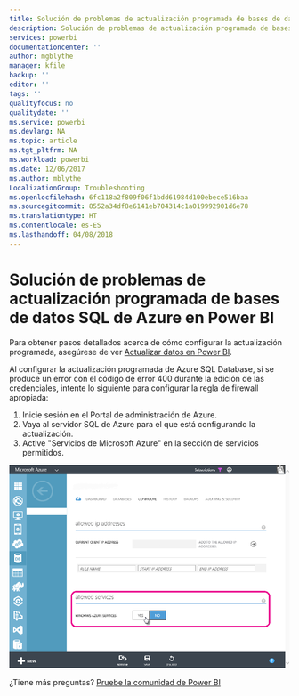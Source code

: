 ```yaml
---
title: Solución de problemas de actualización programada de bases de datos SQL de Azure
description: Solución de problemas de actualización programada de bases de datos SQL de Azure en Power BI
services: powerbi
documentationcenter: ''
author: mgblythe
manager: kfile
backup: ''
editor: ''
tags: ''
qualityfocus: no
qualitydate: ''
ms.service: powerbi
ms.devlang: NA
ms.topic: article
ms.tgt_pltfrm: NA
ms.workload: powerbi
ms.date: 12/06/2017
ms.author: mblythe
LocalizationGroup: Troubleshooting
ms.openlocfilehash: 6fc118a2f809f06f1bdd61984d100ebece516baa
ms.sourcegitcommit: 8552a34df8e6141eb704314c1a019992901d6e78
ms.translationtype: HT
ms.contentlocale: es-ES
ms.lasthandoff: 04/08/2018
---
```

# <a name="troubleshooting-scheduled-refresh-for-azure-sql-databases-in-power-bi"></a>Solución de problemas de actualización programada de bases de datos SQL de Azure en Power BI
Para obtener pasos detallados acerca de cómo configurar la actualización programada, asegúrese de ver [Actualizar datos en Power BI](refresh-data.md).

Al configurar la actualización programada de Azure SQL Database, si se produce un error con el código de error 400 durante la edición de las credenciales, intente lo siguiente para configurar la regla de firewall apropiada:

1. Inicie sesión en el Portal de administración de Azure.
2. Vaya al servidor SQL de Azure para el que está configurando la actualización.
3. Active "Servicios de Microsoft Azure" en la sección de servicios permitidos.

![](media/service-admin-troubleshooting-scheduled-refresh-azure-sql-databases/azurerefresh.png)  

¿Tiene más preguntas? [Pruebe la comunidad de Power BI](http://community.powerbi.com/)

